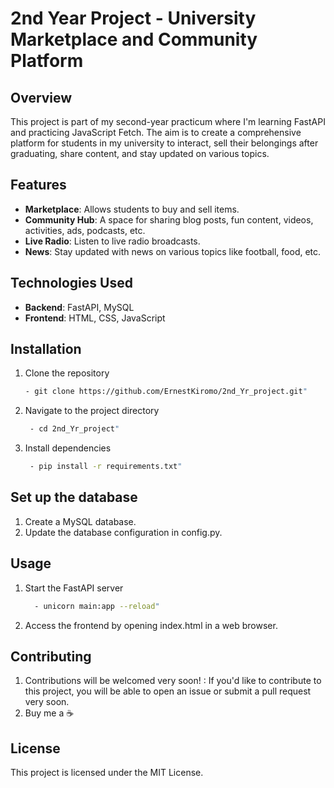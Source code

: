 # 2nd Year Project - University Marketplace and Community Platform

## Overview
This project is part of my second-year practicum where I'm learning FastAPI and practicing JavaScript Fetch. The aim is to create a comprehensive platform for students in my university to interact, sell their belongings after graduating, share content, and stay updated on various topics.

## Features
- **Marketplace**: Allows students to buy and sell items.
- **Community Hub**: A space for sharing blog posts, fun content, videos, activities, ads, podcasts, etc.
- **Live Radio**: Listen to live radio broadcasts.
- **News**: Stay updated with news on various topics like football, food, etc.

## Technologies Used
- **Backend**: FastAPI, MySQL
- **Frontend**: HTML, CSS, JavaScript

## Installation
1. Clone the repository
   ```bash
   - git clone https://github.com/ErnestKiromo/2nd_Yr_project.git"
2. Navigate to the project directory
   ```bash
    - cd 2nd_Yr_project"
3. Install dependencies
   ```bash
    - pip install -r requirements.txt"
## Set up the database
 1. Create a MySQL database.
 2. Update the database configuration in config.py.


## Usage
1. Start the FastAPI server
   ```bash
     - unicorn main:app --reload"
3. Access the frontend by opening index.html in a web browser.
## Contributing
1. Contributions will be welcomed very soon! : If you'd like to contribute to this project, you will be able to open an issue or submit a pull request very soon.
2. Buy me a ☕ 
## License
This project is licensed under the MIT License.
